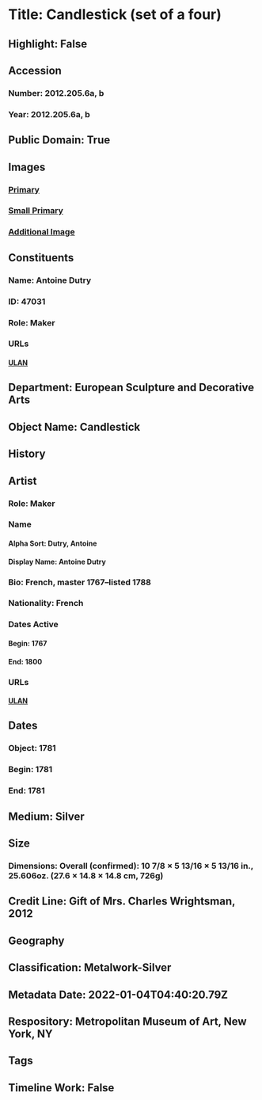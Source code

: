# Title: Candlestick (set of a four)
## Highlight: False
## Accession
### Number: 2012.205.6a, b
### Year: 2012.205.6a, b
## Public Domain: True
## Images
### [Primary](https://images.metmuseum.org/CRDImages/es/original/DP-22473-025.jpg)
### [Small Primary](https://images.metmuseum.org/CRDImages/es/web-large/DP-22473-025.jpg)
### [Additional Image](https://images.metmuseum.org/CRDImages/es/original/DP-22473-019.jpg)
## Constituents
### Name: Antoine Dutry
### ID: 47031
### Role: Maker
### URLs
#### [ULAN](http://vocab.getty.edu/page/ulan/500011787)
## Department: European Sculpture and Decorative Arts
## Object Name: Candlestick
## History
## Artist
### Role: Maker
### Name
#### Alpha Sort: Dutry, Antoine
#### Display Name: Antoine Dutry
### Bio: French, master 1767–listed 1788
### Nationality: French
### Dates Active
#### Begin: 1767
#### End: 1800
### URLs
#### [ULAN](http://vocab.getty.edu/page/ulan/500011787)
## Dates
### Object: 1781
### Begin: 1781
### End: 1781
## Medium: Silver
## Size
### Dimensions: Overall (confirmed): 10 7/8 × 5 13/16 × 5 13/16 in., 25.606oz. (27.6 × 14.8 × 14.8 cm, 726g)
## Credit Line: Gift of Mrs. Charles Wrightsman, 2012
## Geography
## Classification: Metalwork-Silver
## Metadata Date: 2022-01-04T04:40:20.79Z
## Respository: Metropolitan Museum of Art, New York, NY
## Tags
## Timeline Work: False